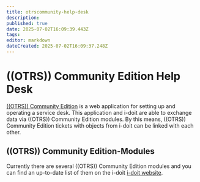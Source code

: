 ```yaml
---
title: otrscommunity-help-desk
description: 
published: true
date: 2025-07-02T16:09:39.443Z
tags: 
editor: markdown
dateCreated: 2025-07-02T16:09:37.248Z
---
```


# ((OTRS)) Community Edition Help Desk

[((OTRS)) Community Edition](https://otrscommunityedition.com/) is a web application for setting up and operating a service desk. This application and i-doit are able to exchange data via ((OTRS)) Community Edition modules. By this means, ((OTRS)) Community Edition tickets with objects from i-doit can be linked with each other.

## ((OTRS)) Community Edition-Modules

Currently there are several ((OTRS)) Community Edition modules and you can find an up-to-date list of them on the i-doit [i-doit website](https://www.i-doit.com/en/i-doit/add-ons/).
